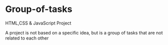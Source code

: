 # Group-of-tasks

HTML,CSS & JavaScript Project

A project is not based on a specific idea, but is a group of tasks that are not related to each other
